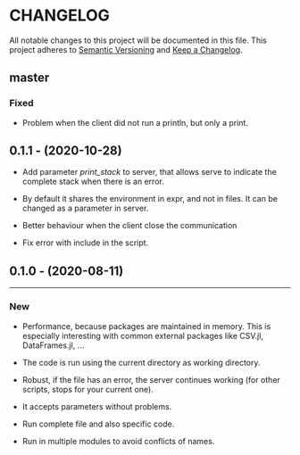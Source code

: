 

# CHANGELOG

All notable changes to this project will be documented in this file.
This project adheres to [Semantic Versioning](http://semver.org/) and [Keep a
Changelog](http://keepachangelog.com/).

## master

### Fixed

* Problem when the client did not run a println, but only a print.


## 0.1.1 - (2020-10-28)

* Add parameter *print_stack* to server, that allows serve to indicate the
  complete stack when there is an error.


* By default it shares the environment in expr, and not in files. It can be
  changed as a parameter in server.


* Better behaviour when the client close the communication

* Fix error with include in the script.

## 0.1.0 - (2020-08-11)
---

### New

- Performance, because packages are maintained in memory. This is especially interesting with common external packages like CSV.jl, DataFrames.jl, ...

- The code is run using the current directory as working directory.

- Robust, if the file has an error, the server continues working (for other scripts, stops for your current one).

- It accepts parameters without problems.

- Run complete file and also specific code.

- Run in multiple modules to avoid conflicts of names.

